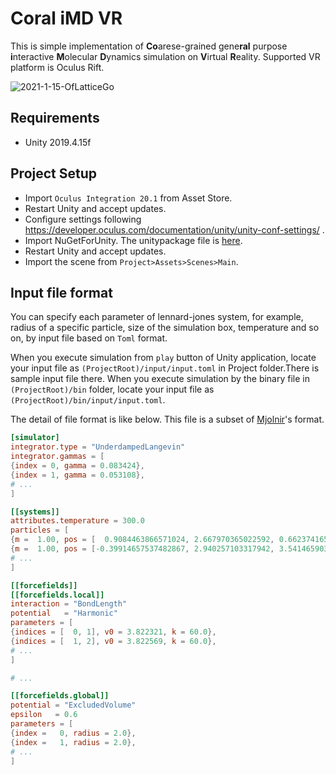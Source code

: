 # Coral iMD VR

This is simple implementation of **Co**arese-grained gene**ral** purpose **i**nteractive **M**olecular **D**ynamics simulation on **V**irtual **R**eality.
Supported VR platform is Oculus Rift.

![2021-1-15-OfLatticeGo](https://user-images.githubusercontent.com/15133454/104824523-c3022080-5895-11eb-93a4-0ab95d6272e0.gif)

## Requirements
- Unity 2019.4.15f

## Project Setup
- Import `Oculus Integration 20.1` from Asset Store.
- Restart Unity and accept updates.
- Configure settings following https://developer.oculus.com/documentation/unity/unity-conf-settings/ .
- Import NuGetForUnity. The unitypackage file is [here](https://github.com/GlitchEnzo/NuGetForUnity/releases).
- Restart Unity and accept updates.
- Import the scene from `Project>Assets>Scenes>Main`.

## Input file format
You can specify each parameter of lennard-jones system, for example, radius of a specific particle, size of the simulation box, temperature and so on, by input file based on `Toml` format.

When you execute simulation from `play` button of Unity application, locate your input file as `(ProjectRoot)/input/input.toml` in Project folder.There is sample input file there.
When you execute simulation by the binary file in `(ProjectRoot)/bin` folder, locate your input file as `(ProjectRoot)/bin/input/input.toml`.

The detail of file format is like below. This file is a subset of [Mjolnir](https://github.com/Mjolnir-MD/Mjolnir)'s format.

```toml:input.toml
[simulator]
integrator.type = "UnderdampedLangevin"
integrator.gammas = [
{index = 0, gamma = 0.083424},
{index = 1, gamma = 0.053108},
# ...
]

[[systems]]
attributes.temperature = 300.0
particles = [
{m =  1.00, pos = [  0.9084463866571024, 2.667970365022592, 0.6623741650618591]}, # particle index 0
{m =  1.00, pos = [-0.39914657537482867, 2.940257103317942, 3.5414659037905025]}, # particle index 1
# ...
]

[[forcefields]]
[[forcefields.local]]
interaction = "BondLength"
potential   = "Harmonic"
parameters = [
{indices = [  0, 1], v0 = 3.822321, k = 60.0},
{indices = [  1, 2], v0 = 3.822569, k = 60.0},
# ...
]

# ...

[[forcefields.global]]
potential = "ExcludedVolume"
epsilon   = 0.6
parameters = [
{index =   0, radius = 2.0},
{index =   1, radius = 2.0},
# ...
]
```
